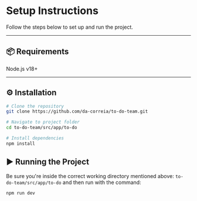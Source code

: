 # Setup Instructions

Follow the steps below to set up and run the project.

---

## 📦 Requirements
Node.js v18+

---

## ⚙️ Installation
``` bash
# Clone the repository
git clone https://github.com/da-correia/to-do-team.git

# Navigate to project folder
cd to-do-team/src/app/to-do

# Install dependencies
npm install
```

## ▶️ Running the Project
Be sure you're inside the correct working directory mentioned above: `to-do-team/src/app/to-do` and then run with the command:
``` bash
npm run dev
```
